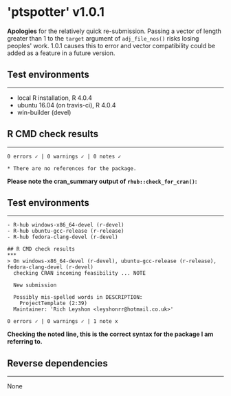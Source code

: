 # 'ptspotter' v1.0.1

**Apologies** for the relatively quick re-submission. Passing a vector of length
greater than 1 to the `target` argument of `adj_file_nos()` risks losing
peoples' work. 1.0.1 causes this to error and vector compatibility could be
added as a feature in a future version.

## Test environments
***

* local R installation, R 4.0.4
* ubuntu 16.04 (on travis-ci), R 4.0.4
* win-builder (devel)

## R CMD check results
***
```
0 errors ✓ | 0 warnings ✓ | 0 notes ✓

* There are no references for the package.
```

**Please note the cran_summary output of `rhub::check_for_cran()`:**
## Test environments
***
```
- R-hub windows-x86_64-devel (r-devel)
- R-hub ubuntu-gcc-release (r-release)
- R-hub fedora-clang-devel (r-devel)

## R CMD check results
***
> On windows-x86_64-devel (r-devel), ubuntu-gcc-release (r-release), fedora-clang-devel (r-devel)
  checking CRAN incoming feasibility ... NOTE
  
  New submission
  
  Possibly mis-spelled words in DESCRIPTION:
    ProjectTemplate (2:39)
  Maintainer: 'Rich Leyshon <leyshonrr@hotmail.co.uk>'

0 errors ✓ | 0 warnings ✓ | 1 note x
```

**Checking the noted line, this is the correct syntax for the package I am**
**referring to.**

## Reverse dependencies
***

None
